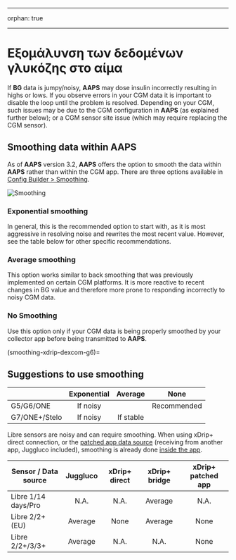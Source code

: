 - - -
orphan: true
- - -

# Εξομάλυνση των δεδομένων γλυκόζης στο αίμα

If **BG** data is jumpy/noisy, **AAPS** may dose insulin incorrectly resulting in highs or lows. If you observe errors in your CGM data it is important to disable the loop until the problem is resolved. Depending on your CGM, such issues may be due to the CGM configuration in **AAPS** (as explained further below); or a CGM sensor site issue (which may require replacing the CGM sensor).

## Smoothing data within AAPS

As of **AAPS** version 3.2, **AAPS** offers the option to smooth the data within **AAPS** rather than within the CGM app. There are three options available in [Config Builder > Smoothing](../SettingUpAaps/ConfigBuilder.md).

![Smoothing](../images/ConfBuild_Smoothing.png)

### Exponential smoothing

In general, this is the recommended option to start with, as it is most aggressive in resolving noise and rewrites the most recent value. However, see the table below for other specific recommendations.

### Average smoothing

This option works similar to back smoothing that was previously implemented on certain CGM platforms. It is more reactive to recent changes in BG value and therefore more prone to responding incorrectly to noisy CGM data.

### No Smoothing

Use this option only if your CGM data is being properly smoothed by your collector app before being transmitted to **AAPS**.

(smoothing-xdrip-dexcom-g6)=

## Suggestions to use smoothing

|               | Exponential |  Average  |    None     |
| ------------- |:-----------:|:---------:|:-----------:|
| G5/G6/ONE     |  If noisy   |           | Recommended |
| G7/ONE+/Stelo |  If noisy   | If stable |             |

Libre sensors are noisy and can require smoothing. When using xDrip+ direct connection, or the [patched app data source](https://xdrip.readthedocs.io/en/latest/install/libre2patch/) (receiving from another app, Juggluco included), smoothing is already done [inside the app](https://xdrip.readthedocs.io/en/latest/use/NFC/#smooth-libre-3-data-when-using-xxx-method).

| Sensor / Data source | Juggluco | xDrip+ direct | xDrip+ bridge | xDrip+ patched app |
| -------------------- |:--------:|:-------------:|:-------------:|:------------------:|
| Libre 1/14 days/Pro  |   N.A.   |     N.A.      |    Average    |        N.A.        |
| Libre 2/2+ (EU)      | Average  |     None      |    Average    |        None        |
| Libre 2/2+/3/3+      | Average  |     N.A.      |     N.A.      |        None        |
